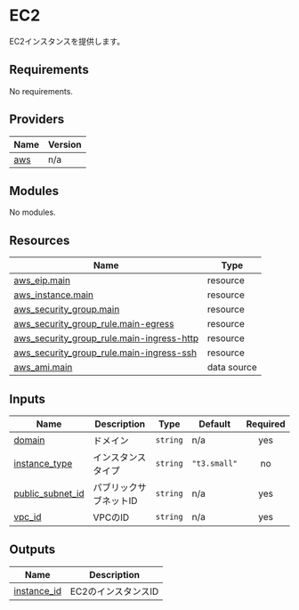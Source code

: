 <!-- BEGIN_TF_DOCS -->
# EC2

EC2インスタンスを提供します。

## Requirements

No requirements.

## Providers

| Name | Version |
|------|---------|
| <a name="provider_aws"></a> [aws](#provider\_aws) | n/a |

## Modules

No modules.

## Resources

| Name | Type |
|------|------|
| [aws_eip.main](https://registry.terraform.io/providers/hashicorp/aws/latest/docs/resources/eip) | resource |
| [aws_instance.main](https://registry.terraform.io/providers/hashicorp/aws/latest/docs/resources/instance) | resource |
| [aws_security_group.main](https://registry.terraform.io/providers/hashicorp/aws/latest/docs/resources/security_group) | resource |
| [aws_security_group_rule.main-egress](https://registry.terraform.io/providers/hashicorp/aws/latest/docs/resources/security_group_rule) | resource |
| [aws_security_group_rule.main-ingress-http](https://registry.terraform.io/providers/hashicorp/aws/latest/docs/resources/security_group_rule) | resource |
| [aws_security_group_rule.main-ingress-ssh](https://registry.terraform.io/providers/hashicorp/aws/latest/docs/resources/security_group_rule) | resource |
| [aws_ami.main](https://registry.terraform.io/providers/hashicorp/aws/latest/docs/data-sources/ami) | data source |

## Inputs

| Name | Description | Type | Default | Required |
|------|-------------|------|---------|:--------:|
| <a name="input_domain"></a> [domain](#input\_domain) | ドメイン | `string` | n/a | yes |
| <a name="input_instance_type"></a> [instance\_type](#input\_instance\_type) | インスタンスタイプ | `string` | `"t3.small"` | no |
| <a name="input_public_subnet_id"></a> [public\_subnet\_id](#input\_public\_subnet\_id) | パブリックサブネットID | `string` | n/a | yes |
| <a name="input_vpc_id"></a> [vpc\_id](#input\_vpc\_id) | VPCのID | `string` | n/a | yes |

## Outputs

| Name | Description |
|------|-------------|
| <a name="output_instance_id"></a> [instance\_id](#output\_instance\_id) | EC2のインスタンスID |
<!-- END_TF_DOCS -->